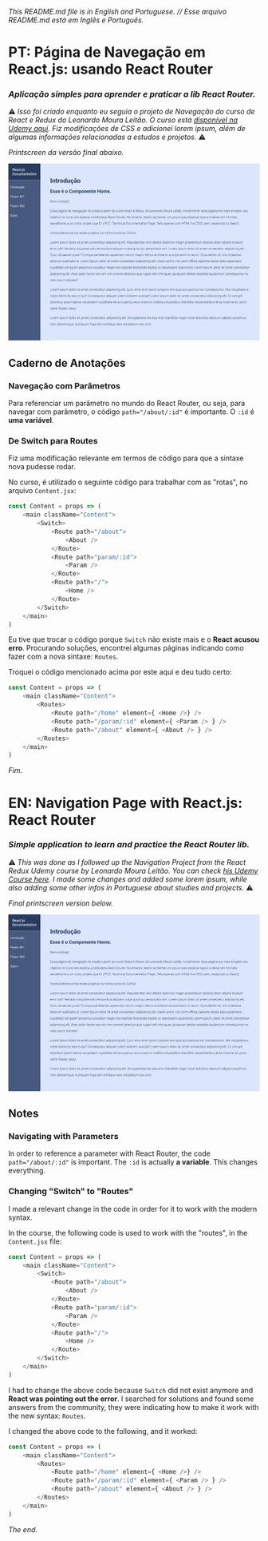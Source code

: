 _This README.md file is in English and Portuguese. // Esse arquivo README.md está em Inglês e Português._

# PT: Página de Navegação em React.js: usando React Router

###  _Aplicação simples para aprender e praticar a lib **React Router**._


 ⚠️ _Isso foi criado enquanto eu seguia o projeto de Navegação do curso de React e Redux do Leonardo Moura Leitão. O curso está [disponível na Udemy aqui](https://www.udemy.com/course/react-redux-pt/).  Fiz modificações de CSS e adicionei lorem ipsum, além de algumas informações relacionadas a estudos e projetos._  ⚠️

 _Printscreen da versão final abaixo._

![navigation page](navigation.png)

## Caderno de Anotações

### Navegação com Parâmetros

Para referenciar um parâmetro no mundo do React Router, ou seja, para navegar com parâmetro, o código `path="/about/:id"` é importante. O `:id` é **uma variável**.

### De Switch para Routes

Fiz uma modificação relevante em termos de código para que a sintaxe nova pudesse rodar.

No curso, é utilizado o seguinte código para trabalhar com as "rotas", no arquivo `Content.jsx`:

```javascript
const Content = props => (
    <main className="Content">
        <Switch>
            <Route path="/about">
                <About />
            </Route>
            <Route path="param/:id">
                <Param />
            </Route>
            <Route path="/">
                <Home />
            </Route>
        </Switch>
    </main>
)
```

Eu tive que trocar o código porque `Switch` não existe mais e o **React acusou erro**. Procurando soluções, encontrei algumas páginas indicando como fazer com a nova sintaxe: `Routes`. 

Troquei o código mencionado acima por este aqui e deu tudo certo:

```javascript
const Content = props => (
    <main className="Content">
        <Routes>
            <Route path="/home" element={ <Home />} />
            <Route path="/param/:id" element={ <Param /> } />
            <Route path="/about" element={ <About /> } />
        </Routes>
    </main>
)
```
_Fim._


# EN: Navigation Page with React.js: React Router

### _Simple application to learn and practice the **React Router** lib._

 ⚠️ _This was done as I followed up the Navigation Project from the React Redux Udemy course by Leonardo Moura Leitão. You can check [his Udemy Course here](https://www.udemy.com/course/react-redux-pt/). I made some changes and added some lorem ipsum, while also adding some other infos in Portuguese about studies and projects._  ⚠️

 _Final printscreen version below._

![navigation page](navigation.png)

## Notes 

### Navigating with Parameters

In order to reference a parameter with React Router, the code `path="/about/:id"` is important. The `:id` is actually **a variable**. This changes everything.

### Changing "Switch" to "Routes"

I made a relevant change in the code in order for it to work with the modern syntax.

In the course, the following code is used to work with the "routes", in the `Content.jsx` file:

```javascript
const Content = props => (
    <main className="Content">
        <Switch>
            <Route path="/about">
                <About />
            </Route>
            <Route path="param/:id">
                <Param />
            </Route>
            <Route path="/">
                <Home />
            </Route>
        </Switch>
    </main>
)
```
I had to change the above code because `Switch` did not exist anymore and **React was pointing out the error**. I searched for solutions and found some answers from the community, they were indicating how to make it work with the new syntax: `Routes`.

I changed the above code to the following, and it worked:

```javascript
const Content = props => (
    <main className="Content">
        <Routes>
            <Route path="/home" element={ <Home />} />
            <Route path="/param/:id" element={ <Param /> } />
            <Route path="/about" element={ <About /> } />
        </Routes>
    </main>
)
```
_The end._